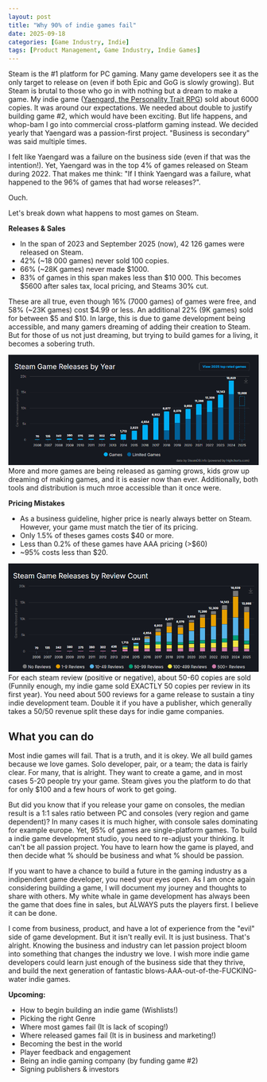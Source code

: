 ```yaml
---
layout: post
title: "Why 90% of indie games fail"
date: 2025-09-18
categories: [Game Industry, Indie]
tags: [Product Management, Game Industry, Indie Games]
---
```


Steam is the #1 platform for PC gaming. Many game developers see it as the only target to release on (even if both Epic and GoG is slowly growing). But Steam is brutal to those who go in with nothing but a dream to make a game. My indie game ([Yaengard, the Personality Trait RPG](https://store.steampowered.com/app/1545830/Yaengard/)) sold about 6000 copies. It was around our expectations. We needed about double to justify building game #2, which would have been exciting. But life happens, and whop-bam I go into commercial cross-platform gaming instead. We decided yearly that Yaengard was a passion-first project. "Business is secondary" was said multiple times. 

I felt like Yaengard was a failure on the business side (even if that was the intention!). Yet, Yaengard was in the top 4% of games released on Steam during 2022. That makes me think: "If I think Yaengard was a failure, what happened to the 96% of games that had worse releases?".

Ouch.

Let's break down what happens to most games on Steam. 


**Releases & Sales**
- In the span of 2023 and September 2025 (now), 42 126 games were released on Steam.
- 42% (~18 000 games) never sold 100 copies.
- 66% (~28K games) never made $1000.
- 83% of games in this span makes less than $10 000. This becomes $5600 after sales tax, local pricing, and Steams 30% cut.

These are all true, even though 16% (7000 games) of games were free, and 58% (~23K games) cost $4.99 or less. An additional 22% (9K games) sold for between $5 and $10.
In large, this is due to game development being accessible, and many gamers dreaming of adding their creation to Steam. But for those of us not just dreaming, but trying to build games for a living, it becomes a sobering truth.

![Genre Matters](assets/images/steamGraph.png)
More and more games are being released as gaming grows, kids grow up dreaming of making games, and it is easier now than ever. Additionally, both tools and distribution is much mroe accessible than it once were.

**Pricing Mistakes**
- As a business guideline, higher price is nearly always better on Steam. However, your game must match the tier of its pricing.
- Only 1.5% of theses games costs $40 or more.
- Less than 0.2% of these games have AAA pricing (>$60)
- ~95% costs less than $20.

![Genre Matters](assets/images/reviewsSteam.png)
For each steam review (positive or negative), about 50-60 copies are sold (Funnily enough, my indie game sold EXACTLY 50 copies per review in its first year). You need about 500 reviews for a game release to sustain a tiny indie development team. Double it if you have a publisher, which generally takes a 50/50 revenue split these days for indie game companies. 

## What you can do
Most indie games will fail. That is a truth, and it is okey. We all build games because we love games. Solo developer, pair, or a team; the data is fairly clear. For many, that is alright. They want to create a game, and in most cases 5-20 people try your game. Steam gives you the platform to do that for only $100 and a few hours of work to get going.

But did you know that if you release your game on consoles, the median result is a 1:1 sales ratio between PC and consoles (very region and game dependent)? In many cases it is much higher, with console sales dominating for example europe. Yet, 95% of games are single-platform games. To build a indie game development studio, you need to re-adjust your thinking. It can't be all passion project. You have to learn how the game is played, and then decide what % should be business and what % should be passion.

If you want to have a chance to build a future in the gaming industry as a indipendent game developer, you need your eyes open. As I am once again considering building a game, I will document my journey and thoughts to share with others. My white whale in game development has always been the game that does fine in sales, but ALWAYS puts the players first. I believe it can be done.

I come from business, product, and have a lot of experience from the "evil" side of game development. But it isn't really evil. It is just business. That's alright. Knowing the business and industry can let passion project bloom into something that changes the industry we love. I wish more indie game developers could learn just enough of the business side that they thrive, and build the next generation of fantastic blows-AAA-out-of-the-FUCKING-water indie games.

**Upcoming:**
- How to begin building an indie game (Wishlists!)
- Picking the right Genre
- Where most games fail (It is lack of scoping!)
- Where released games fail (It is in business and marketing!)
- Becoming the best in the world
- Player feedback and engagement
- Being an indie gaming company (by funding game #2)
- Signing publishers & investors


